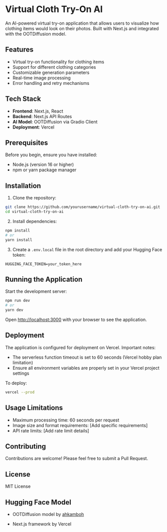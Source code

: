 # Virtual Cloth Try-On AI

An AI-powered virtual try-on application that allows users to visualize how clothing items would look on their photos. Built with Next.js and integrated with the OOTDiffusion model.

## Features

- Virtual try-on functionality for clothing items
- Support for different clothing categories
- Customizable generation parameters
- Real-time image processing
- Error handling and retry mechanisms

## Tech Stack

- **Frontend**: Next.js, React
- **Backend**: Next.js API Routes
- **AI Model**: OOTDiffusion via Gradio Client
- **Deployment**: Vercel

## Prerequisites

Before you begin, ensure you have installed:
- Node.js (version 16 or higher)
- npm or yarn package manager

## Installation

1. Clone the repository:
```bash
git clone https://github.com/yourusername/virtual-cloth-try-on-ai.git
cd virtual-cloth-try-on-ai
```

2. Install dependencies:
```bash
npm install
# or
yarn install
```

3. Create a `.env.local` file in the root directory and add your Hugging Face token:
```env
HUGGING_FACE_TOKEN=your_token_here
```

## Running the Application

Start the development server:

```bash
npm run dev
# or
yarn dev
```

Open [http://localhost:3000](http://localhost:3000) with your browser to see the application.

## Deployment

The application is configured for deployment on Vercel. Important notes:

- The serverless function timeout is set to 60 seconds (Vercel hobby plan limitation)
- Ensure all environment variables are properly set in your Vercel project settings

To deploy:

```bash
vercel --prod
```

## Usage Limitations

- Maximum processing time: 60 seconds per request
- Image size and format requirements: [Add specific requirements]
- API rate limits: [Add rate limit details]

## Contributing

Contributions are welcome! Please feel free to submit a Pull Request.


## License

MIT License


## Hugging Face Model

- OOTDiffusion model by [ahkamboh](https://huggingface.co/spaces/ahkamboh/Change-cloth-AI)

- Next.js framework by Vercel
